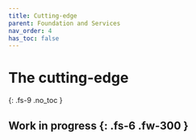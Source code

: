 ```yaml
---
title: Cutting-edge
parent: Foundation and Services
nav_order: 4
has_toc: false
---
```


# The cutting-edge
{: .fs-9 .no_toc }


Work in progress
{: .fs-6 .fw-300 }
----






